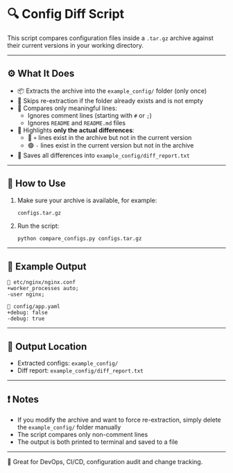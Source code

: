 # 🔍 Config Diff Script

This script compares configuration files inside a `.tar.gz` archive against their current versions in your working directory.

---

## ⚙️ What It Does

- 📦 Extracts the archive into the `example_config/` folder (only once)
- 🚫 Skips re-extraction if the folder already exists and is not empty
- 🧹 Compares only meaningful lines:
  - Ignores comment lines (starting with `#` or `;`)
  - Ignores `README` and `README.md` files
- 🎨 Highlights **only the actual differences**:
  - 🔴 `+` lines exist in the archive but not in the current version
  - 🟢 `-` lines exist in the current version but not in the archive
- 📝 Saves all differences into `example_config/diff_report.txt`

---

## 🚀 How to Use

1. Make sure your archive is available, for example:
   ```
   configs.tar.gz
   ```

2. Run the script:

   ```bash
   python compare_configs.py configs.tar.gz
   ```

---

## 📂 Example Output

```
📄 etc/nginx/nginx.conf
+worker_processes auto;
-user nginx;

📄 config/app.yaml
+debug: false
-debug: true
```

---

## 📁 Output Location

- Extracted configs: `example_config/`
- Diff report: `example_config/diff_report.txt`

---

## ❗ Notes

- If you modify the archive and want to force re-extraction, simply delete the `example_config/` folder manually
- The script compares only non-comment lines
- The output is both printed to terminal and saved to a file

---

🔧 Great for DevOps, CI/CD, configuration audit and change tracking.
